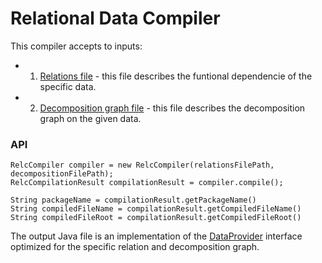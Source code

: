 Relational Data Compiler
========================

This compiler accepts to inputs:

* 1. [Relations file](src/test/resources/org/sadnatau/relc/compiler/relation.txt) - this file describes the funtional dependencie of the specific data.
* 2. [Decomposition graph file](src/test/resources/org/sadnatau/relc/compiler/decomp.txt) - this file describes the decomposition graph on the given data.

### API ###

    RelcCompiler compiler = new RelcCompiler(relationsFilePath, decompositionFilePath);
    RelcCompilationResult compilationResult = compiler.compile();
    
    String packageName = compilationResult.getPackageName()
    String compiledFileName = compilationResult.getCompiledFileName()
    String compiledFileRoot = compilationResult.getCompiledFileRoot()

The output Java file is an implementation of the [DataProvider](src/main/java/org/sadnatau/relc/data/DataProvider.java) interface optimized for the specific relation and decomposition graph.

